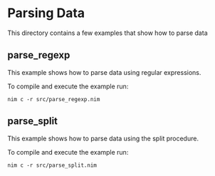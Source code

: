 # Parsing Data

This directory contains a few examples that show how to parse data

## parse_regexp

This example shows how to parse data using regular expressions.

To compile and execute the example run:
```Shell
nim c -r src/parse_regexp.nim
```

## parse_split

This example shows how to parse data using the split procedure.

To compile and execute the example run:
```Shell
nim c -r src/parse_split.nim
```
